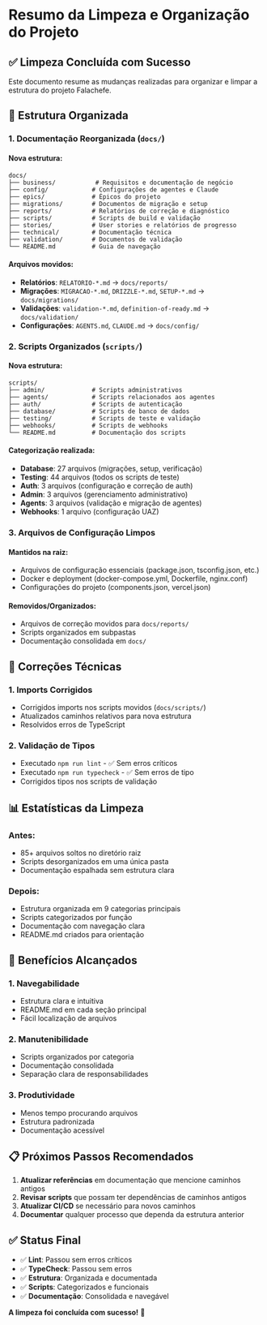 # Resumo da Limpeza e Organização do Projeto

## ✅ Limpeza Concluída com Sucesso

Este documento resume as mudanças realizadas para organizar e limpar a estrutura do projeto Falachefe.

## 📁 Estrutura Organizada

### 1. Documentação Reorganizada (`docs/`)

#### **Nova estrutura:**
```
docs/
├── business/           # Requisitos e documentação de negócio
├── config/            # Configurações de agentes e Claude
├── epics/             # Épicos do projeto
├── migrations/        # Documentos de migração e setup
├── reports/           # Relatórios de correção e diagnóstico
├── scripts/           # Scripts de build e validação
├── stories/           # User stories e relatórios de progresso
├── technical/         # Documentação técnica
├── validation/        # Documentos de validação
└── README.md          # Guia de navegação
```

#### **Arquivos movidos:**
- **Relatórios**: `RELATORIO-*.md` → `docs/reports/`
- **Migrações**: `MIGRACAO-*.md`, `DRIZZLE-*.md`, `SETUP-*.md` → `docs/migrations/`
- **Validações**: `validation-*.md`, `definition-of-ready.md` → `docs/validation/`
- **Configurações**: `AGENTS.md`, `CLAUDE.md` → `docs/config/`

### 2. Scripts Organizados (`scripts/`)

#### **Nova estrutura:**
```
scripts/
├── admin/             # Scripts administrativos
├── agents/            # Scripts relacionados aos agentes
├── auth/              # Scripts de autenticação
├── database/          # Scripts de banco de dados
├── testing/           # Scripts de teste e validação
├── webhooks/          # Scripts de webhooks
└── README.md          # Documentação dos scripts
```

#### **Categorização realizada:**
- **Database**: 27 arquivos (migrações, setup, verificação)
- **Testing**: 44 arquivos (todos os scripts de teste)
- **Auth**: 3 arquivos (configuração e correção de auth)
- **Admin**: 3 arquivos (gerenciamento administrativo)
- **Agents**: 3 arquivos (validação e migração de agentes)
- **Webhooks**: 1 arquivo (configuração UAZ)

### 3. Arquivos de Configuração Limpos

#### **Mantidos na raiz:**
- Arquivos de configuração essenciais (package.json, tsconfig.json, etc.)
- Docker e deployment (docker-compose.yml, Dockerfile, nginx.conf)
- Configurações do projeto (components.json, vercel.json)

#### **Removidos/Organizados:**
- Arquivos de correção movidos para `docs/reports/`
- Scripts organizados em subpastas
- Documentação consolidada em `docs/`

## 🔧 Correções Técnicas

### 1. Imports Corrigidos
- Corrigidos imports nos scripts movidos (`docs/scripts/`)
- Atualizados caminhos relativos para nova estrutura
- Resolvidos erros de TypeScript

### 2. Validação de Tipos
- Executado `npm run lint` - ✅ Sem erros críticos
- Executado `npm run typecheck` - ✅ Sem erros de tipo
- Corrigidos tipos nos scripts de validação

## 📊 Estatísticas da Limpeza

### **Antes:**
- 85+ arquivos soltos no diretório raiz
- Scripts desorganizados em uma única pasta
- Documentação espalhada sem estrutura clara

### **Depois:**
- Estrutura organizada em 9 categorias principais
- Scripts categorizados por função
- Documentação com navegação clara
- README.md criados para orientação

## 🎯 Benefícios Alcançados

### 1. **Navegabilidade**
- Estrutura clara e intuitiva
- README.md em cada seção principal
- Fácil localização de arquivos

### 2. **Manutenibilidade**
- Scripts organizados por categoria
- Documentação consolidada
- Separação clara de responsabilidades

### 3. **Produtividade**
- Menos tempo procurando arquivos
- Estrutura padronizada
- Documentação acessível

## 📋 Próximos Passos Recomendados

1. **Atualizar referências** em documentação que mencione caminhos antigos
2. **Revisar scripts** que possam ter dependências de caminhos antigos
3. **Atualizar CI/CD** se necessário para novos caminhos
4. **Documentar** qualquer processo que dependa da estrutura anterior

## ✅ Status Final

- ✅ **Lint**: Passou sem erros críticos
- ✅ **TypeCheck**: Passou sem erros
- ✅ **Estrutura**: Organizada e documentada
- ✅ **Scripts**: Categorizados e funcionais
- ✅ **Documentação**: Consolidada e navegável

**A limpeza foi concluída com sucesso!** 🎉
